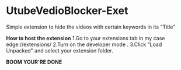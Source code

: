 # UtubeVedioBlocker-Exet
Simple extension to hide the videos with certain keywords in its "Title" 


**How to host the extension**
1.Go to your extensions tab in my case edge://extensions/
2.Turn on the developer mode .
3.Click "Load Unpacked" and select your extension folder.

**BOOM YOUR'RE DONE**

